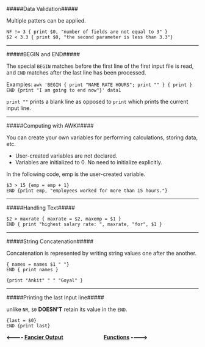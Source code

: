 #####Data Validation#####


Multiple patters can be applied. 
```
NF != 3 { print $0, "number of fields are not equal to 3" }
$2 < 3.3 { print $0, "the second parameter is less than 3.3"}
```
---
#####BEGIN and END#####


The special `BEGIN` matches before the first line of the first input file is read, and `END` matches after the last line has been processed.

Examples:
`awk 'BEGIN { print "NAME RATE HOURS"; print "" } { print } END {print "I am going to end now"}' data1`

`print ""` prints a blank line as opposed to `print` which prints the current input line.

---
#####Computing with AWK#####

You can create your own variables for performing calculations, storing data, etc.

* User-created variables are not declared.
* Variables are initialized to 0. No need to initialize explicitly.

In the following code, emp is the user-created variable. 
```
$3 > 15 {emp = emp + 1}
END {print emp, "employees worked for more than 15 hours."}
```
---

#####Handling Text#####


```
$2 > maxrate { maxrate = $2, maxemp = $1 }
END { print "highest salary rate: ", maxrate, "for", $1 }
```
---
#####String Concatenation#####

Concatenation is represented by writing string values one after the another.

```
{ names = names $1 " "}
END { print names }
```

```
{print "Ankit" " " "Goyal" }
```

---
#####Printing the last Input line#####


unlike `NR`, `$0` **DOESN'T** retain its value in the `END`.

```
{last = $0}
END {print last}
```

**<---- [Fancier Output](awk2.md)**
&nbsp;&nbsp;&nbsp;&nbsp;&nbsp;&nbsp;&nbsp;&nbsp;&nbsp;&nbsp;&nbsp;&nbsp; &nbsp;&nbsp;&nbsp;&nbsp;&nbsp;&nbsp;&nbsp;&nbsp;&nbsp;&nbsp;&nbsp;&nbsp;
**[Functions](awk4.md) ---->** 
